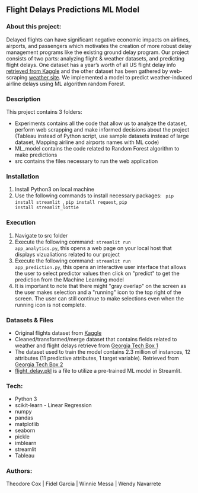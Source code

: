 ## Flight Delays Predictions ML Model

### About this project:

Delayed flights can have significant negative economic impacts on airlines, airports, and passengers which motivates the creation of more robust 
delay management programs like the existing ground delay program. Our project consists of two parts: analyzing flight & weather datasets, 
and predicting flight delays. One dataset has a year’s worth of all US flight delay info [retrieved from Kaggle](https://www.kaggle.com/datasets/usdot/flight-delays?select=flights.csv/) and the other dataset has been gathered 
by web-scraping [weather site](https://www.wunderground.com/history/). We implemented a model to predict weather-induced airline delays using ML algorithm random Forest.

### Description
This project contains 3 folders:
- Experiments contains all the code that allow us to analyze the dataset, perform web scrapping and make informed decisions about the project (Tableau instead of Python script, use sample datasets instead of large dataset, Mapping airline and airports names with ML code)
- ML_model contains the code related to Random Forest algorithm to make predictions
- src contains the files necessary to run the web application

### Installation
1. Install Python3 on local machine
2. Use the following commands to install necessary packages:  <code> pip install streamlit </code>, <code>pip install request</code>, <code>pip install streamlit_lottie </code>


### Execution
1. Navigate to src folder
2. Execute the following command: <code>streamlit run app_analytics.py</code>, this opens a web page on your local host that displays vizualiations related to our project
3. Execute the following command: <code>streamlit run app_prediction.py</code>, this opens an interactive user interface that allows the user to select predictor values then click on "predict" to get the prediction from the Machine Learning model 
4. It is important to note that there might "gray overlap" on the screen as the user makes selection  and a "running" icon  to the top right of the screen. The user can still continue to make selections even when the running icon is not complete.

### Datasets & Files
- Original flights dataset from [Kaggle](https://www.kaggle.com/datasets/usdot/flight-delays?select=flights.csv/)
- Cleaned/transformed/merge dataset that contains fields related to weather and flight delays retrieve from [Georgia Tech Box 1](https://gatech.box.com/s/wuzelnupcqsr80o2ymcsj7my9a22w5mz)
- The dataset used to train the model contains 2.3 million of instances, 12 attributes (11 predictive attributes, 1 target variable). Retrieved from [Georgia Tech Box 2](https://gatech.box.com/s/1l6fqelru2hsfaebphxpvikvxa15bv5a)
- [flight_delay.pkl](https://gatech.box.com/s/afakemwcnac3hrhvj29fclh5w5tfbfkc) is a file to utilize a pre-trained ML model in Streamlit. 

### Tech:

- Python 3
- scikit-learn - Linear Regression
- numpy
- pandas
- matplotlib
- seaborn
- pickle
- imblearn
- streamlit
- Tableau

### Authors:
Theodore Cox | Fidel Garcia | Winnie Messa | Wendy Navarrete
